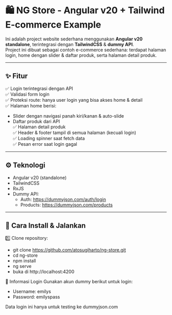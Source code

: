 # 🛍️ NG Store - Angular v20 + Tailwind E-commerce Example

Ini adalah project website sederhana menggunakan **Angular v20 standalone**, terintegrasi dengan **TailwindCSS** & **dummy API**.  
Project ini dibuat sebagai contoh e-commerce sederhana: terdapat halaman login, home dengan slider & daftar produk, serta halaman detail produk.

---

## ✨ Fitur
✅ Login terintegrasi dengan API  
✅ Validasi form login  
✅ Proteksi route: hanya user login yang bisa akses home & detail  
✅ Halaman home berisi:
- Slider dengan navigasi panah kiri/kanan & auto-slide
- Daftar produk dari API  
✅ Halaman detail produk  
✅ Header & footer tampil di semua halaman (kecuali login)  
✅ Loading spinner saat fetch data  
✅ Pesan error saat login gagal

---

## ⚙ Teknologi
- Angular v20 (standalone)
- TailwindCSS
- RxJS
- Dummy API:
  - Auth: https://dummyjson.com/auth/login
  - Products: https://dummyjson.com/products

---

## 🚀 Cara Install & Jalankan

1️⃣ Clone repository:
- git clone https://github.com/atosugiharto/ng-store.git
- cd ng-store
- npm install
- ng serve
- buka di http://localhost:4200

🔐 Informasi Login
Gunakan akun dummy berikut untuk login:

- Username: emilys
- Password: emilyspass

Data login ini hanya untuk testing ke dummyjson.com
